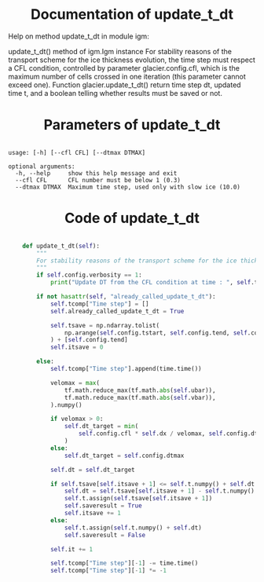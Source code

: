 

### <h1 align="center" id="title"> Documentation of update_t_dt </h1>


Help on method update_t_dt in module igm:

update_t_dt() method of igm.Igm instance
    For stability reasons of the transport scheme for the ice thickness evolution, the time step must respect a CFL condition, controlled by parameter glacier.config.cfl, which is the maximum number of cells crossed in one iteration (this parameter cannot exceed one). Function glacier.update_t_dt() return time step dt, updated time t, and a boolean telling whether results must be saved or not.



### <h1 align="center" id="title"> Parameters of update_t_dt </h1>


``` 

usage: [-h] [--cfl CFL] [--dtmax DTMAX]

optional arguments:
  -h, --help     show this help message and exit
  --cfl CFL      CFL number must be below 1 (0.3)
  --dtmax DTMAX  Maximum time step, used only with slow ice (10.0)
``` 



### <h1 align="center" id="title"> Code of update_t_dt </h1>


```python 

    def update_t_dt(self):
        """
        For stability reasons of the transport scheme for the ice thickness evolution, the time step must respect a CFL condition, controlled by parameter glacier.config.cfl, which is the maximum number of cells crossed in one iteration (this parameter cannot exceed one). Function glacier.update_t_dt() return time step dt, updated time t, and a boolean telling whether results must be saved or not.
        """
        if self.config.verbosity == 1:
            print("Update DT from the CFL condition at time : ", self.t.numpy())

        if not hasattr(self, "already_called_update_t_dt"):
            self.tcomp["Time step"] = []
            self.already_called_update_t_dt = True

            self.tsave = np.ndarray.tolist(
                np.arange(self.config.tstart, self.config.tend, self.config.tsave)
            ) + [self.config.tend]
            self.itsave = 0

        else:
            self.tcomp["Time step"].append(time.time())

            velomax = max(
                tf.math.reduce_max(tf.math.abs(self.ubar)),
                tf.math.reduce_max(tf.math.abs(self.vbar)),
            ).numpy()

            if velomax > 0:
                self.dt_target = min(
                    self.config.cfl * self.dx / velomax, self.config.dtmax
                )
            else:
                self.dt_target = self.config.dtmax

            self.dt = self.dt_target

            if self.tsave[self.itsave + 1] <= self.t.numpy() + self.dt:
                self.dt = self.tsave[self.itsave + 1] - self.t.numpy()
                self.t.assign(self.tsave[self.itsave + 1])
                self.saveresult = True
                self.itsave += 1
            else:
                self.t.assign(self.t.numpy() + self.dt)
                self.saveresult = False

            self.it += 1

            self.tcomp["Time step"][-1] -= time.time()
            self.tcomp["Time step"][-1] *= -1

``` 

